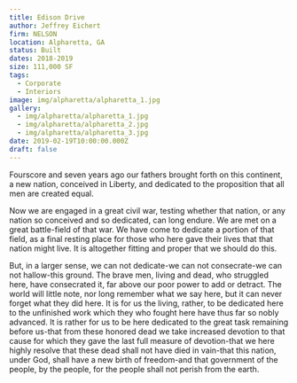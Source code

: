 ```yaml
---
title: Edison Drive
author: Jeffrey Eichert
firm: NELSON
location: Alpharetta, GA
status: Built
dates: 2018-2019
size: 111,000 SF
tags:
  - Corporate
  - Interiors
image: img/alpharetta/alpharetta_1.jpg
gallery:
  - img/alpharetta/alpharetta_1.jpg
  - img/alpharetta/alpharetta_2.jpg
  - img/alpharetta/alpharetta_3.jpg
date: 2019-02-19T10:00:00.000Z
draft: false
---
```


Fourscore and seven years ago our fathers brought forth on this continent, a new nation, conceived in Liberty, and dedicated to the proposition that all men are created equal.

Now we are engaged in a great civil war, testing whether that nation, or any nation so conceived and so dedicated, can long endure. We are met on a great battle-field of that war. We have come to dedicate a portion of that field, as a final resting place for those who here gave their lives that that nation might live. It is altogether fitting and proper that we should do this.

But, in a larger sense, we can not dedicate-we can not consecrate-we can not hallow-this ground. The brave men, living and dead, who struggled here, have consecrated it, far above our poor power to add or detract. The world will little note, nor long remember what we say here, but it can never forget what they did here. It is for us the living, rather, to be dedicated here to the unfinished work which they who fought here have thus far so nobly advanced. It is rather for us to be here dedicated to the great task remaining before us-that from these honored dead we take increased devotion to that cause for which they gave the last full measure of devotion-that we here highly resolve that these dead shall not have died in vain-that this nation, under God, shall have a new birth of freedom-and that government of the people, by the people, for the people shall not perish from the earth.
